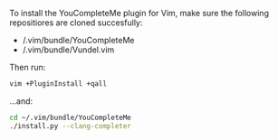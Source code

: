 
To install the YouCompleteMe plugin for Vim, make sure the following repositiores are cloned succesfully:
+ /.vim/bundle/YouCompleteMe
+ /.vim/bundle/Vundel.vim

Then run:
```bash
vim +PluginInstall +qall
```
...and:
```bash
cd ~/.vim/bundle/YouCompleteMe
./install.py --clang-completer
```

